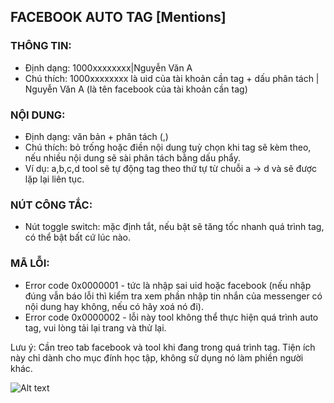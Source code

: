 ## FACEBOOK AUTO TAG [Mentions]

### THÔNG TIN:
+ Định dạng: 1000xxxxxxxx|Nguyễn Văn A
+ Chú thích: 1000xxxxxxxx là uid của tài khoản cần tag + dấu phân tách | Nguyễn Văn A (là tên facebook của tài khoản cần tag)
### NỘI DUNG:
+ Định dạng: văn bản + phân tách (,)
+ Chú thích: bỏ trống hoặc điền nội dung tuỳ chọn khi tag sẽ kèm theo, nếu nhiều nội dung sẽ sài phân tách bằng dấu phẩy.
+ Ví dụ: a,b,c,d tool sẽ tự động tag theo thứ tự từ chuỗi a -> d và sẽ được lặp lại liên tục.
### NÚT CÔNG TẮC:
+ Nút toggle switch: mặc định tắt, nếu bật sẽ tăng tốc nhanh quá trình tag, có thể bật bất cứ lúc nào.
### MÃ LỖI:
+ Error code 0x0000001 - tức là nhập sai uid hoặc facebook (nếu nhập đúng vẫn báo lỗi thì kiểm tra xem phần nhập tin nhắn của messenger có nội dung hay không, nếu có hãy xoá nó đi).
+ Error code 0x0000002 - lỗi này tool không thể thực hiện quá trình auto tag, vui lòng tải lại trang và thử lại.
  
Lưu ý: Cần treo tab facebook và tool khi đang trong quá trình tag.
Tiện ích này chỉ dành cho mục đính học tập, không sử dụng nó làm phiền người khác.



<img
  src="https://i.ibb.co/JpCpNnM/nh-ch-p-m-n-h-nh-2024-09-20-175338.png"
  alt="Alt text"
  title="Optional title"
  style="display: inline-block; margin: 0 auto; max-width: 300px">
